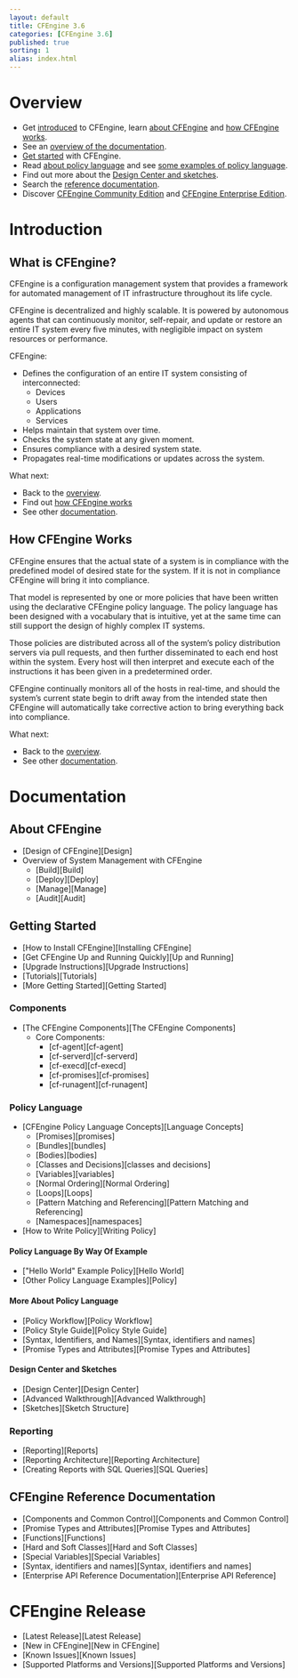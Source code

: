```yaml
---
layout: default
title: CFEngine 3.6
categories: [CFEngine 3.6]
published: true
sorting: 1
alias: index.html
---
```


# Overview

* Get [introduced](#introduction) to CFEngine, learn [about CFEngine](#what-is-cfengine) and [how CFEngine works](#how-cfengine-works).
* See an [overview of the documentation](#documentation).
* [Get started](#getting-started) with CFEngine.
* Read [about policy language](#policy-language) and see [some examples of policy language](#policy-language-by-way-of-example).
* Find out more about the [Design Center and sketches](#design-center-and-sketches).
* Search the [reference documentation](#reference-documentation).
* Discover [CFEngine Community Edition](#community-edition) and [CFEngine Enterprise Edition](#enterprise-edition).

# Introduction  

## What is CFEngine? ##

CFEngine is a configuration management system that provides a framework for automated management of IT infrastructure throughout its life cycle.

CFEngine is decentralized and highly scalable. It is powered by autonomous agents that can continuously monitor, self-repair, and update or restore an entire IT system every five minutes, with negligible impact on system resources or performance.

CFEngine:

* Defines the configuration of an entire IT system consisting of interconnected:
	* Devices
	* Users
	* Applications
	* Services 
* Helps maintain that system over time. 
* Checks the system state at any given moment. 
* Ensures compliance with a desired system state. 
* Propagates real-time modifications or updates across the system.

What next:
* Back to the [overview](#overview).
* Find out [how CFEngine works](#how-cfengine-works)
* See other [documentation](#documentation).

## How CFEngine Works ##

CFEngine ensures that the actual state of a system is in compliance with the predefined model of desired state for the system. If it is not in compliance CFEngine will bring it into compliance.

That model is represented by one or more policies that have been written using the declarative CFEngine policy language. The policy language has been designed with a vocabulary that is intuitive, yet at the same time can still support the design of highly complex IT systems.

Those policies are distributed across all of the system’s policy distribution servers via pull requests, and then further disseminated to each end host within the system. Every host will then interpret and execute each of the instructions it has been given in a predetermined order. 

CFEngine continually monitors all of the hosts in real-time, and should the system’s current state begin to drift away from the intended state then CFEngine will automatically take corrective action to bring everything back into compliance.

What next:
* Back to the [overview](#overview).
* See other [documentation](#documentation).

# Documentation #

## About CFEngine ##

* [Design of CFEngine][Design]
* Overview of System Management with CFEngine
	* [Build][Build]
	* [Deploy][Deploy]
	* [Manage][Manage]
	* [Audit][Audit]  

## Getting Started ##

* [How to Install CFEngine][Installing CFEngine]
* [Get CFEngine Up and Running Quickly][Up and Running]
* [Upgrade Instructions][Upgrade Instructions]
* [Tutorials][Tutorials]
* [More Getting Started][Getting Started]

### Components ###

* [The CFEngine Components][The CFEngine Components]
	* Core Components:
		* [cf-agent][cf-agent]
		* [cf-serverd][cf-serverd]
		* [cf-execd][cf-execd]
		* [cf-promises][cf-promises]
		* [cf-runagent][cf-runagent]

### Policy Language ###

* [CFEngine Policy Language Concepts][Language Concepts]
	* [Promises][promises]
	* [Bundles][bundles]
	* [Bodies][bodies]
	* [Classes and Decisions][classes and decisions]
	* [Variables][variables]
	* [Normal Ordering][Normal Ordering]
	* [Loops][Loops]
	* [Pattern Matching and Referencing][Pattern Matching and Referencing]
	* [Namespaces][namespaces]
* [How to Write Policy][Writing Policy]

#### Policy Language By Way Of Example ####

* ["Hello World" Example Policy][Hello World]
* [Other Policy Language Examples][Policy]

#### More About Policy Language ####

* [Policy Workflow][Policy Workflow] 
* [Policy Style Guide][Policy Style Guide]
* [Syntax, Identifiers, and Names][Syntax, identifiers and names] 
* [Promise Types and Attributes][Promise Types and Attributes]

#### Design Center and Sketches ####
 
* [Design Center][Design Center]
* [Advanced Walkthrough][Advanced Walkthrough]
* [Sketches][Sketch Structure]

### Reporting ###

* [Reporting][Reports]
* [Reporting Architecture][Reporting Architecture]
* [Creating Reports with SQL Queries][SQL Queries] 

## CFEngine Reference Documentation ##

* [Components and Common Control][Components and Common Control]
* [Promise Types and Attributes][Promise Types and Attributes]
* [Functions][Functions]
* [Hard and Soft Classes][Hard and Soft Classes]
* [Special Variables][Special Variables]
* [Syntax, identifiers and names][Syntax, identifiers and names]
* [Enterprise API Reference Documentation][Enterprise API Reference]

# CFEngine Release #

* [Latest Release][Latest Release]
* [New in CFEngine][New in CFEngine]
* [Known Issues][Known Issues]
* [Supported Platforms and Versions][Supported Platforms and Versions]
















